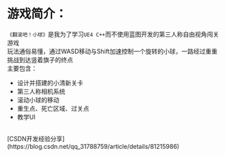 # 游戏简介：
`《翻滚吧！小球》`是我为了学习`UE4 C++`而不使用蓝图开发的第三人称自由视角闯关游戏<br>
玩法通俗易懂，通过WASD移动与Shift加速控制一个旋转的小球，一路经过重重挑战到达竖着旗子的终点<br>
主要包含：<br>
* 设计并搭建的小清新关卡<br>
* 第三人称相机系统<br>
* 滚动小球的移动<br>
* 重生点、死亡区域、过关点<br>
* 教学UI<br>
<br>
[CSDN开发经验分享](https://blog.csdn.net/qq_31788759/article/details/81215986)

